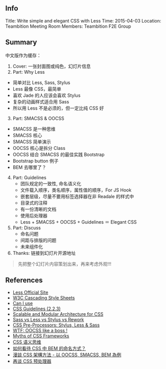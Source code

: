 ## Info
Title: Write simple and elegant CSS with Less
Time: 2015-04-03
Location: Teambition Meeting Room
Members: Teambition F2E Group

## Summary
中文版作为缓存：

1. Cover: 一张封面图或纯色，幻灯片信息
2. Part: Why Less
  - 简单对比 Less, Sass, Stylus
  - Less 最像 CSS，最简单
  - 喜欢 Jade 的人应该会喜欢 Stylus
  - 复杂的动画样式适合用 Sass
  - 所以用 Less 不是必须的，但一定比纯 CSS 好
3. Part: SMACSS & OOCSS
  - SMACSS 是一种思维
  - SMACSS 核心
  - SMACSS 简单演示
  - OOCSS 核心是拆分 Class
  - OOCSS 结合 SMACSS 的最佳实践 Bootstrap
  - Bootstrap button 例子
  - BEM 去哪里了？
4. Part: Guidelines
   - 团队规定的一致性, 命名语义化
   - 文件载入顺序，类名顺序，属性值的顺序，For JS Hook
   - 嵌套层级，尽量不要用标签选择器在非 Readale 的样式中
   - 目录式的注释
   - 有一份清晰的文档
   - 使用后处理器
   - Less + SMACSS + OOCSS + Guidelines ＝ Elegant CSS
5. Part: Discuss
   - 命名问题
   - 间距与排版的问题
   - 未来组件化
6. Thanks: 链接到幻灯片开源地址

> 先把整个幻灯片内容策划出来，再来考虑外观!!!

## References
- [Less Official Site](http://lesscss.org)
- [W3C Cascading Style Sheets](http://w3.org/Style/CSS)
- [Can I use](http://caniuse.com)
- [CSS Guidelines (2.2.3)](http://cssguidelin.es)
- [Scalable and Modular Architecture for CSS](https://smacss.com)
- [Sass vs Less vs Stylus vs Rework](https://speakerdeck.com/notjoeellis/sass-vs-less-vs-stylus-vs-rework)
- [CSS Pre-Processors: Stylus, Less & Sass](https://speakerdeck.com/bermonpainter/css-pre-processors-stylus-less-and-sass)
- [WTF: OOCSS like a boss !](https://speakerdeck.com/samant/wtf-oocss-like-a-boss)
- [Myths of CSS Frameworks](http://johnhax.net/2015/myth-of-css-frameworks)
- [CSS 语义思维](http://www.tychio.net/tech/2015/03/14/thinking-in-semantic-css.html)
- [如何看待 CSS 中 BEM 的命名方式？](http://www.zhihu.com/question/21935157)
- [漫談 CSS 架構方法 - 以 OOCSS, SMACSS, BEM 為例](https://speakerdeck.com/kurotanshi/man-tan-css-jia-gou-fang-fa-yi-oocss-smacss-bem-wei-li)
- [再谈 CSS 预处理器](http://efe.baidu.com/blog/revisiting-css-preprocessors)
